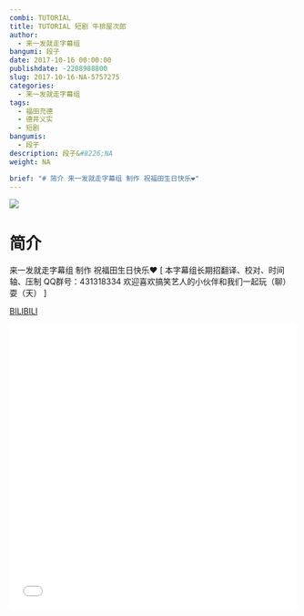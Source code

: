 ```yaml
---
combi: TUTORIAL
title: TUTORIAL 短剧 牛排屋次郎
author: 
  - 来一发就走字幕组
bangumi: 段子
date: 2017-10-16 00:00:00
publishdate: -2208988800
slug: 2017-10-16-NA-5757275
categories: 
  - 来一发就走字幕组
tags: 
  - 福田充德
  - 德井义实
  - 短剧
bangumis: 
  - 段子
description: 段子&#8226;NA
weight: NA

brief: "# 简介 来一发就走字幕组 制作 祝福田生日快乐❤"
---
```


![](https://i.imgur.com/Up5ChiT.jpg)

# 简介  
来一发就走字幕组 制作 祝福田生日快乐❤ [ 本字幕组长期招翻译、校对、时间轴、压制   QQ群号：431318334 欢迎喜欢搞笑艺人的小伙伴和我们一起玩（聊）耍（天） ]

  [BILIBILI](https://www.bilibili.com/video/av5757275/)


<div class="vcontainer">  <iframe class='video' src="//www.bilibili.com/blackboard/player.html?aid=5757275" width="100%" height="500" frameborder="0" allowfullscreen="allowfullscreen"></iframe></div>
